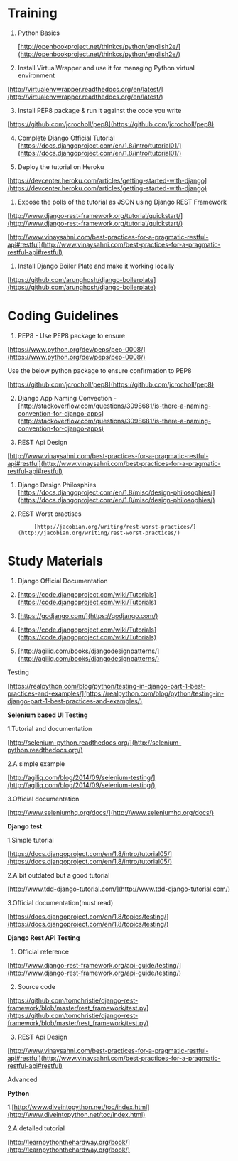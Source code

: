 # Training

1. Python Basics

	[http://openbookproject.net/thinkcs/python/english2e/](http://openbookproject.net/thinkcs/python/english2e/)

2. Install VirtualWrapper and use it for managing Python virtual environment

[http://virtualenvwrapper.readthedocs.org/en/latest/](http://virtualenvwrapper.readthedocs.org/en/latest/)

3. Install PEP8 package & run it against the code you write

[https://github.com/jcrocholl/pep8](https://github.com/jcrocholl/pep8)

4. Complete Django Official Tutorial [https://docs.djangoproject.com/en/1.8/intro/tutorial01/](https://docs.djangoproject.com/en/1.8/intro/tutorial01/)

5. Deploy the tutorial on Heroku

[https://devcenter.heroku.com/articles/getting-started-with-django](https://devcenter.heroku.com/articles/getting-started-with-django)

1. Expose the polls of the tutorial as JSON using Django REST Framework

[http://www.django-rest-framework.org/tutorial/quickstart/](http://www.django-rest-framework.org/tutorial/quickstart/)

[http://www.vinaysahni.com/best-practices-for-a-pragmatic-restful-api#restful](http://www.vinaysahni.com/best-practices-for-a-pragmatic-restful-api#restful)

1. Install Django Boiler Plate and make it working locally

[https://github.com/arunghosh/django-boilerplate](https://github.com/arunghosh/django-boilerplate)

# Coding Guidelines

1. PEP8 - Use PEP8 package to ensure

[https://www.python.org/dev/peps/pep-0008/](https://www.python.org/dev/peps/pep-0008/)

Use the below python package to ensure confirmation to PEP8

[https://github.com/jcrocholl/pep8](https://github.com/jcrocholl/pep8)

2. Django App Naming Convection - [http://stackoverflow.com/questions/3098681/is-there-a-naming-convention-for-django-apps](http://stackoverflow.com/questions/3098681/is-there-a-naming-convention-for-django-apps)

3. REST Api Design 

[http://www.vinaysahni.com/best-practices-for-a-pragmatic-restful-api#restful](http://www.vinaysahni.com/best-practices-for-a-pragmatic-restful-api#restful)

1. Django Design Philosphies [https://docs.djangoproject.com/en/1.8/misc/design-philosophies/](https://docs.djangoproject.com/en/1.8/misc/design-philosophies/)

2. REST Worst practises

            [http://jacobian.org/writing/rest-worst-practices/](http://jacobian.org/writing/rest-worst-practices/)

# Study Materials

1. Django Official Documentation

2. [https://code.djangoproject.com/wiki/Tutorials](https://code.djangoproject.com/wiki/Tutorials)

3. [https://godjango.com/](https://godjango.com/)

4. [https://code.djangoproject.com/wiki/Tutorials](https://code.djangoproject.com/wiki/Tutorials)

5. [http://agiliq.com/books/djangodesignpatterns/](http://agiliq.com/books/djangodesignpatterns/)

Testing

[https://realpython.com/blog/python/testing-in-django-part-1-best-practices-and-examples/](https://realpython.com/blog/python/testing-in-django-part-1-best-practices-and-examples/)

**Selenium based UI Testing**

1.Tutorial and documentation

[http://selenium-python.readthedocs.org/](http://selenium-python.readthedocs.org/)

2.A simple example

[http://agiliq.com/blog/2014/09/selenium-testing/](http://agiliq.com/blog/2014/09/selenium-testing/)

3.Official documentation

[http://www.seleniumhq.org/docs/](http://www.seleniumhq.org/docs/)

**Django test**

1.Simple tutorial

[https://docs.djangoproject.com/en/1.8/intro/tutorial05/](https://docs.djangoproject.com/en/1.8/intro/tutorial05/)

2.A bit outdated but a good tutorial

[http://www.tdd-django-tutorial.com/](http://www.tdd-django-tutorial.com/)

3.Official documentation(must read)

[https://docs.djangoproject.com/en/1.8/topics/testing/](https://docs.djangoproject.com/en/1.8/topics/testing/)

**Django Rest API Testing**

1. Official reference

[http://www.django-rest-framework.org/api-guide/testing/](http://www.django-rest-framework.org/api-guide/testing/)

2. Source code

[https://github.com/tomchristie/django-rest-framework/blob/master/rest_framework/test.py](https://github.com/tomchristie/django-rest-framework/blob/master/rest_framework/test.py)

3. REST Api Design 

[http://www.vinaysahni.com/best-practices-for-a-pragmatic-restful-api#restful](http://www.vinaysahni.com/best-practices-for-a-pragmatic-restful-api#restful)

Advanced

**Python**

1.[http://www.diveintopython.net/toc/index.html](http://www.diveintopython.net/toc/index.html)

2.A detailed tutorial

[http://learnpythonthehardway.org/book/](http://learnpythonthehardway.org/book/)

 

